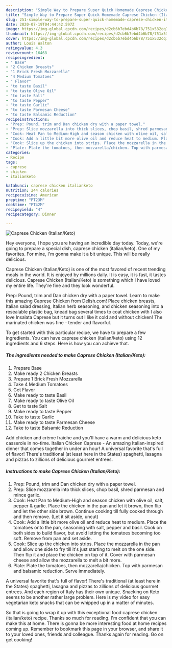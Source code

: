 ```yaml
---
description: "Simple Way to Prepare Super Quick Homemade Caprese Chicken (Italian/Keto)"
title: "Simple Way to Prepare Super Quick Homemade Caprese Chicken (Italian/Keto)"
slug: 251-simple-way-to-prepare-super-quick-homemade-caprese-chicken-italian-keto
date: 2020-07-19T04:44:42.597Z
image: https://img-global.cpcdn.com/recipes/d2cb6b7ebd4b6b78/751x532cq70/caprese-chicken-italianketo-recipe-main-photo.jpg
thumbnail: https://img-global.cpcdn.com/recipes/d2cb6b7ebd4b6b78/751x532cq70/caprese-chicken-italianketo-recipe-main-photo.jpg
cover: https://img-global.cpcdn.com/recipes/d2cb6b7ebd4b6b78/751x532cq70/caprese-chicken-italianketo-recipe-main-photo.jpg
author: Louis Walton
ratingvalue: 4.3
reviewcount: 16468
recipeingredient:
- " Base"
- "2 Chicken Breasts"
- "1 Brick Fresh Mozzarella"
- "4 Medium Tomatoes"
- " Flavor"
- "to taste Basil"
- "to taste Olive Oil"
- "to taste Salt"
- "to taste Pepper"
- "to taste Garlic"
- "to taste Parmesan Cheese"
- "to taste Balsamic Reduction"
recipeinstructions:
- "Prep: Pound, trim and Dan chicken dry with a paper towel."
- "Prep: Slice mozzarella into thick slices, chop basil, shred parmesan and mince garlic."
- "Cook: Heat Pan to Medium-High and season chicken with olive oil, salt, pepper &amp; garlic. Place the chicken in the pan and let it brown, then flip and let the other side brown. Continue cooking till fully cooked through and then remove. (Let it sit aside, uncut)"
- "Cook: Add a little bit more olive oil and reduce heat to medium. Place the tomatoes onto the pan, seasoning with salt, pepper and basil. Cook on both sides to build flavor, but avoid letting the tomatoes becoming too soft. Remove from pan and set aside."
- "Cook: Slice up the chicken into strips. Place the mozzarella in the pan and allow one side to fry till it&#39;s just starting to melt on the one side. Then flip it and place the chicken on top of it. Cover with parmesan cheese and allow the mozzarella to melt a bit more."
- "Plate: Plate the tomatoes, then mozzarella/chicken. Top with parmesan and balsamic reduction. Serve immediately."
categories:
- Recipe
tags:
- caprese
- chicken
- italianketo

katakunci: caprese chicken italianketo 
nutrition: 244 calories
recipecuisine: American
preptime: "PT23M"
cooktime: "PT42M"
recipeyield: "4"
recipecategory: Dinner

---
```



![Caprese Chicken (Italian/Keto)](https://img-global.cpcdn.com/recipes/d2cb6b7ebd4b6b78/751x532cq70/caprese-chicken-italianketo-recipe-main-photo.jpg)

Hey everyone, I hope you are having an incredible day today. Today, we're going to prepare a special dish, caprese chicken (italian/keto). One of my favorites. For mine, I'm gonna make it a bit unique. This will be really delicious.

Caprese Chicken (Italian/Keto) is one of the most favored of recent trending meals in the world. It is enjoyed by millions daily. It is easy, it is fast, it tastes delicious. Caprese Chicken (Italian/Keto) is something which I have loved my entire life. They're fine and they look wonderful.

Prep: Pound, trim and Dan chicken dry with a paper towel. Learn to make this amazing Caprese Chicken from Delish.com! Place chicken breasts, Italian salad dressing, Italian herb seasoning, and chicken seasoning into a resealable plastic bag, knead bag several times to coat chicken with I also love Insalata Caprese but it turns out I like it cold and without chicken! The marinated chicken was fine - tender and flavorful.


To get started with this particular recipe, we have to prepare a few ingredients. You can have caprese chicken (italian/keto) using 12 ingredients and 6 steps. Here is how you can achieve that.

<!--inarticleads1-->

##### The ingredients needed to make Caprese Chicken (Italian/Keto):

1. Prepare  Base
1. Make ready 2 Chicken Breasts
1. Prepare 1 Brick Fresh Mozzarella
1. Take 4 Medium Tomatoes
1. Get  Flavor
1. Make ready to taste Basil
1. Make ready to taste Olive Oil
1. Get to taste Salt
1. Make ready to taste Pepper
1. Take to taste Garlic
1. Make ready to taste Parmesan Cheese
1. Take to taste Balsamic Reduction


Add chicken and crème fraîche and you&#39;ll have a warm and delicious keto casserole in no-time. Italian Chicken Caprese - An amazing Italian-inspired dinner that comes together in under an hour! A universal favorite that&#39;s full of flavor! There&#39;s traditional (at least here in the States) spaghetti, lasagna and pizzas to zillions of delicious gourmet entrees. 

<!--inarticleads2-->

##### Instructions to make Caprese Chicken (Italian/Keto):

1. Prep: Pound, trim and Dan chicken dry with a paper towel.
1. Prep: Slice mozzarella into thick slices, chop basil, shred parmesan and mince garlic.
1. Cook: Heat Pan to Medium-High and season chicken with olive oil, salt, pepper &amp; garlic. Place the chicken in the pan and let it brown, then flip and let the other side brown. Continue cooking till fully cooked through and then remove. (Let it sit aside, uncut)
1. Cook: Add a little bit more olive oil and reduce heat to medium. Place the tomatoes onto the pan, seasoning with salt, pepper and basil. Cook on both sides to build flavor, but avoid letting the tomatoes becoming too soft. Remove from pan and set aside.
1. Cook: Slice up the chicken into strips. Place the mozzarella in the pan and allow one side to fry till it&#39;s just starting to melt on the one side. Then flip it and place the chicken on top of it. Cover with parmesan cheese and allow the mozzarella to melt a bit more.
1. Plate: Plate the tomatoes, then mozzarella/chicken. Top with parmesan and balsamic reduction. Serve immediately.


A universal favorite that&#39;s full of flavor! There&#39;s traditional (at least here in the States) spaghetti, lasagna and pizzas to zillions of delicious gourmet entrees. And each region of Italy has their own unique. Snacking on Keto seems to be another rather large problem. Here is my video for easy vegetarian keto snacks that can be whipped up in a matter of minutes. 

So that is going to wrap it up with this exceptional food caprese chicken (italian/keto) recipe. Thanks so much for reading. I'm confident that you can make this at home. There is gonna be more interesting food at home recipes coming up. Remember to bookmark this page in your browser, and share it to your loved ones, friends and colleague. Thanks again for reading. Go on get cooking!
